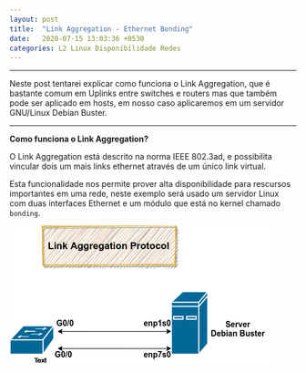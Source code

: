 ```yaml
---
layout: post
title:  "Link Aggregation - Ethernet Bonding"
date:   2020-07-15 13:03:36 +0530
categories: L2 Linux Disponibilidade Redes
---
```


---
 Neste post tentarei explicar como funciona o Link Aggregation, que é bastante comum em Uplinks entre switches e routers mas que também pode ser aplicado em hosts, em nosso caso aplicaremos em um servidor GNU/Linux Debian Buster. 

---


**Como funciona o Link Aggregation?**

O Link Aggregation está descrito na norma IEEE 802.3ad, e possibilita vincular dois um mais links ethernet através de um único link virtual. 

Esta funcionalidade nos permite prover alta disponibilidade para rescursos importantes em uma rede, neste exemplo será usado um servidor Linux com duas interfaces Ethernet e um módulo que está no kernel chamado `bonding`. 

![lag](https://raw.githubusercontent.com/keilon-araujo/teste/master/lag.png)


